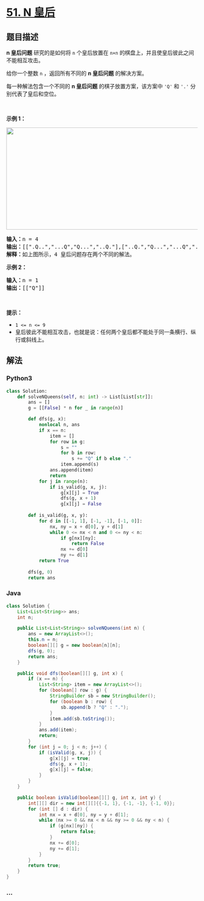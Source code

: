 # [51. N 皇后](https://leetcode-cn.com/problems/n-queens)



## 题目描述

<!-- 这里写题目描述 -->

<p><strong>n 皇后问题</strong> 研究的是如何将 <code>n</code> 个皇后放置在 <code>n×n</code> 的棋盘上，并且使皇后彼此之间不能相互攻击。</p>

<p>给你一个整数 <code>n</code> ，返回所有不同的 <strong>n<em> </em>皇后问题</strong> 的解决方案。</p>

<div class="original__bRMd">
<div>
<p>每一种解法包含一个不同的 <strong>n 皇后问题</strong> 的棋子放置方案，该方案中 <code>'Q'</code> 和 <code>'.'</code> 分别代表了皇后和空位。</p>

<p> </p>

<p><strong>示例 1：</strong></p>
<img alt="" src="https://assets.leetcode.com/uploads/2020/11/13/queens.jpg" style="width: 600px; height: 268px;" />
<pre>
<strong>输入：</strong>n = 4
<strong>输出：</strong>[[".Q..","...Q","Q...","..Q."],["..Q.","Q...","...Q",".Q.."]]
<strong>解释：</strong>如上图所示，4 皇后问题存在两个不同的解法。
</pre>

<p><strong>示例 2：</strong></p>

<pre>
<strong>输入：</strong>n = 1
<strong>输出：</strong>[["Q"]]
</pre>

<p> </p>

<p><strong>提示：</strong></p>

<ul>
	<li><code>1 <= n <= 9</code></li>
	<li>皇后彼此不能相互攻击，也就是说：任何两个皇后都不能处于同一条横行、纵行或斜线上。</li>
</ul>
</div>
</div>


## 解法

<!-- 这里可写通用的实现逻辑 -->

<!-- tabs:start -->

### **Python3**

<!-- 这里可写当前语言的特殊实现逻辑 -->

```python
class Solution:
    def solveNQueens(self, n: int) -> List[List[str]]:
        ans = []
        g = [[False] * n for _ in range(n)]

        def dfs(g, x):
            nonlocal n, ans
            if x == n:
                item = []
                for row in g:
                    s = ""
                    for b in row:
                        s += "Q" if b else "."
                    item.append(s)
                ans.append(item)
                return
            for j in range(n):
                if is_valid(g, x, j):
                    g[x][j] = True
                    dfs(g, x + 1)
                    g[x][j] = False
        
        def is_valid(g, x, y):
            for d in [[-1, 1], [-1, -1], [-1, 0]]:
                nx, ny = x + d[0], y + d[1]
                while 0 <= nx < n and 0 <= ny < n:
                    if g[nx][ny]:
                        return False
                    nx += d[0]
                    ny += d[1]
            return True
        
        dfs(g, 0)
        return ans
```

### **Java**

<!-- 这里可写当前语言的特殊实现逻辑 -->

```java
class Solution {
    List<List<String>> ans;
    int n;

    public List<List<String>> solveNQueens(int n) {
        ans = new ArrayList<>();
        this.n = n;
        boolean[][] g = new boolean[n][n];
        dfs(g, 0);
        return ans;
    }

    public void dfs(boolean[][] g, int x) {
        if (x == n) {
            List<String> item = new ArrayList<>();
            for (boolean[] row : g) {
                StringBuilder sb = new StringBuilder();
                for (boolean b : row) {
                    sb.append(b ? "Q" : ".");
                }
                item.add(sb.toString());
            }
            ans.add(item);
            return;
        }
        for (int j = 0; j < n; j++) {
            if (isValid(g, x, j)) {
                g[x][j] = true;
                dfs(g, x + 1);
                g[x][j] = false;
            }
        }
    }

    public boolean isValid(boolean[][] g, int x, int y) {
        int[][] dir = new int[][]{{-1, 1}, {-1, -1}, {-1, 0}};
        for (int [] d : dir) {
            int nx = x + d[0], ny = y + d[1];
            while (nx >= 0 && nx < n && ny >= 0 && ny < n) {
                if (g[nx][ny]) {
                    return false;
                }
                nx += d[0];
                ny += d[1];
            }
        }
        return true;
    }
}
```

### **...**

```

```

<!-- tabs:end -->

